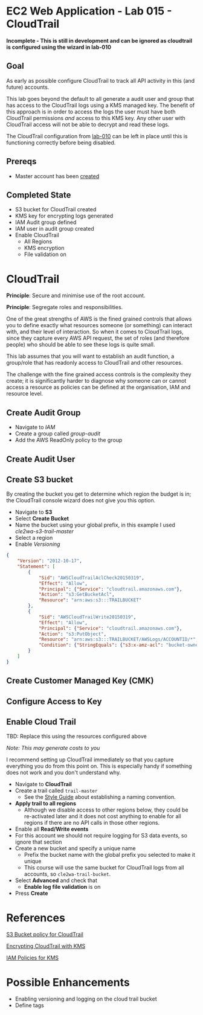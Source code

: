# EC2 Web Application - Lab 015 - CloudTrail

**Incomplete - This is still in development and can be ignored as cloudtrail is configured using the wizard in lab-010**

## Goal

As early as possible configure CloudTrail to track all API activity in this (and future) accounts.

This lab goes beyond the default to all generate a audit user and group that has access to the CloudTrail logs using a KMS managed key. The benefit of this approach is in order to access the logs the user must have both CloudTrail permissions *and* access to this KMS key. Any other user with CloudTrail access will not be able to decrypt and read these logs.

The CloudTrail configuration from [lab-010](../lab-010-master-account) can be left in place until this is functioning correctly before being disabled.

## Prereqs
* Master account has been [created](../lab-01-master-account)

## Completed State
* S3 bucket for CloudTrail created
* KMS key for encrypting logs generated
* IAM Audit group defined
* IAM user in audit group created
* Enable CloudTrail
  * All Regions
  * KMS encryption
  * File validation on

# CloudTrail

**Principle**: Secure and minimise use of the root account.

**Principle**: Segregate roles and responsibilities.

One of the great strengths of AWS is the fined grained controls that allows you to define exactly what resources someone (or something) can interact with, and their level of interaction. So when it comes to CloudTrail logs, since they capture every AWS API request, the set of roles (and therefore people) who should be able to see these logs is quite small.

This lab assumes that you will want to establish an audit function, a group/role that has readonly access to CloudTrail and other resources.

The challenge with the fine grained access controls is the complexity they create; it is significantly harder to diagnose why someone can or cannot access a resource as policies can be defined at the organisation, IAM and resource level.

## Create Audit Group

* Navigate to *IAM*
* Create a group called *group-audit*
* Add the AWS ReadOnly policy to the group


## Create Audit User


## Create S3 bucket

By creating the bucket you get to determine which region the budget is in; the CloudTrail console wizard does not give you this option.

* Navigate to **S3**
* Select **Create Bucket**
* Name the bucket using your global prefix, in this example I used *cle2wa-s3-trail-master*
* Select a region
* Enable *Versioning* 



```json
{
    "Version": "2012-10-17",
    "Statement": [
        {
            "Sid": "AWSCloudTrailAclCheck20150319",
            "Effect": "Allow",
            "Principal": {"Service": "cloudtrail.amazonaws.com"},
            "Action": "s3:GetBucketAcl",
            "Resource": "arn:aws:s3:::TRAILBUCKET"
        },
        {
            "Sid": "AWSCloudTrailWrite20150319",
            "Effect": "Allow",
            "Principal": {"Service": "cloudtrail.amazonaws.com"},
            "Action": "s3:PutObject",
            "Resource": "arn:aws:s3:::TRAILBUCKET/AWSLogs/ACCOUNTID/*",
            "Condition": {"StringEquals": {"s3:x-amz-acl": "bucket-owner-full-control"}}
        }
    ]
}
```

## Create Customer Managed Key (CMK)


## Configure Access to Key



## Enable Cloud Trail

TBD: Replace this using the resources configured above

*Note: This may generate costs to you*

I recommend setting up CloudTrail immediately so that you capture everything you do from this point on. This is especially handy if something does not work and you don't understand why.
* Navigate to **CloudTrail**
* Create a trail called `trail-master`
  * See the [Style Guide](../../STYLEGUIDE.md) about establishing a naming convention.
* **Apply trail to all regions**
  * Although we disable access to other regions below, they could be re-activated later and it does not cost anything to enable for all regions if there are no API calls in those other regions.
* Enable all **Read/Write events**
* For this account we should not require logging for S3 data events, so ignore that section
* Create a new bucket and specify a unique name
  * Prefix the bucket name with the global prefix you selected to make it unique
  * This course will use the same bucket for CloudTrail logs from all accounts, so `cle2wa-trail-bucket`.
* Select **Advanced** and check that
  * **Enable log file validation** is on
* Press **Create**

# References

[S3 Bucket policy for CloudTrail](http://docs.aws.amazon.com/awscloudtrail/latest/userguide/create-s3-bucket-policy-for-cloudtrail.html)

[Encrypting CloudTrail with KMS](http://docs.aws.amazon.com/awscloudtrail/latest/userguide/encrypting-cloudtrail-log-files-with-aws-kms.html)

[IAM Policies for KMS](http://docs.aws.amazon.com/kms/latest/developerguide/iam-policies.html)

# Possible Enhancements
* Enabling versioning and logging on the cloud trail bucket
* Define tags